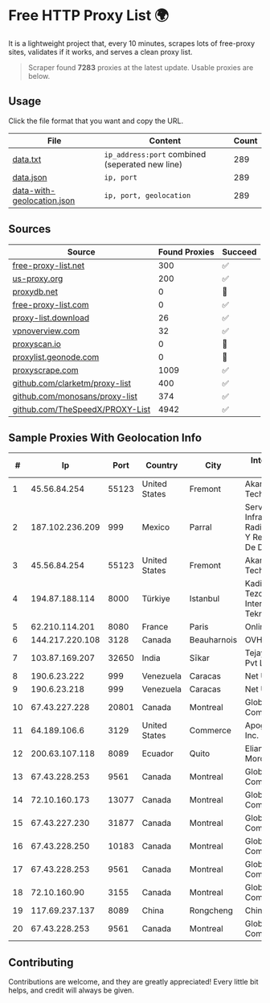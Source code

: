 
# Free HTTP Proxy List 🌍

It is a lightweight project that, every 10 minutes, scrapes lots of free-proxy sites, validates if it works, and serves a clean proxy list.


> Scraper found **7283** proxies at the latest update. Usable proxies are below.

## Usage

Click the file format that you want and copy the URL.


|File|Content|Count|
|----|-------|-----|
|[data.txt](https://raw.githubusercontent.com/themiralay/Proxy-List-World/master/data.txt)|`ip_address:port` combined (seperated new line)|289|
|[data.json](https://raw.githubusercontent.com/themiralay/Proxy-List-World/master/data.json)|`ip, port`|289|
|[data-with-geolocation.json](https://raw.githubusercontent.com/themiralay/Proxy-List-World/master/data-with-geolocation.json)|`ip, port, geolocation`|289|

## Sources

|Source|Found Proxies|Succeed|
|------|-------------|-------|
|[free-proxy-list.net](https://free-proxy-list.net)|300|✅|
|[us-proxy.org](https://www.us-proxy.org)|200|✅|
|[proxydb.net](http://proxydb.net)|0|🚫|
|[free-proxy-list.com](https://free-proxy-list.com/?page=&port=&type%5B%5D=http&type%5B%5D=https&up_time=0&search=Search)|0|✅|
|[proxy-list.download](https://www.proxy-list.download/HTTP)|26|✅|
|[vpnoverview.com](https://vpnoverview.com/privacy/anonymous-browsing/free-proxy-servers)|32|✅|
|[proxyscan.io](https://www.proxyscan.io)|0|🚫|
|[proxylist.geonode.com](https://proxylist.geonode.com/api/proxy-list?limit=300&page=1&sort_by=lastChecked&sort_type=desc&protocols=http,https)|0|🚫|
|[proxyscrape.com](https://api.proxyscrape.com/v2/?request=displayproxies&protocol=http&timeout=10000&country=all&ssl=all&anonymity=all)|1009|✅|
|[github.com/clarketm/proxy-list](https://raw.githubusercontent.com/clarketm/proxy-list/master/proxy-list-raw.txt)|400|✅|
|[github.com/monosans/proxy-list](https://raw.githubusercontent.com/monosans/proxy-list/main/proxies/http.txt)|374|✅|
|[github.com/TheSpeedX/PROXY-List](https://raw.githubusercontent.com/TheSpeedX/PROXY-List/master/http.txt)|4942|✅|


## Sample Proxies With Geolocation Info

|#|Ip|Port|Country|City|Internet Service Provider|
|-|--|----|-------|----|-------------------------|
|1|45.56.84.254|55123|United States|Fremont|Akamai Technologies, Inc.|
|2|187.102.236.209|999|Mexico|Parral|Servicios De Infraestructura De Radiocomunicacion Y Redes Privadas De Datos Hype|
|3|45.56.84.254|55123|United States|Fremont|Akamai Technologies, Inc.|
|4|194.87.188.114|8000|Türkiye|Istanbul|Kadir Huseyin Tezcan Nosspeed Internet Teknolojileri|
|5|62.210.114.201|8080|France|Paris|Online SAS|
|6|144.217.220.108|3128|Canada|Beauharnois|OVH Hosting|
|7|103.87.169.207|32650|India|Sīkar|Tejays Industries Pvt Ltd|
|8|190.6.23.222|999|Venezuela|Caracas|Net Uno|
|9|190.6.23.218|999|Venezuela|Caracas|Net Uno|
|10|67.43.227.228|20801|Canada|Montreal|GloboTech Communications|
|11|64.189.106.6|3129|United States|Commerce|Apogee Telecom Inc.|
|12|200.63.107.118|8089|Ecuador|Quito|Eliana Vanessa Morocho Oña|
|13|67.43.228.253|9561|Canada|Montreal|GloboTech Communications|
|14|72.10.160.173|13077|Canada|Montreal|GloboTech Communications|
|15|67.43.227.230|31877|Canada|Montreal|GloboTech Communications|
|16|67.43.228.250|10183|Canada|Montreal|GloboTech Communications|
|17|67.43.228.253|9561|Canada|Montreal|GloboTech Communications|
|18|72.10.160.90|3155|Canada|Montreal|GloboTech Communications|
|19|117.69.237.137|8089|China|Rongcheng|Chinanet|
|20|67.43.228.253|9561|Canada|Montreal|GloboTech Communications|



## Contributing

Contributions are welcome, and they are greatly appreciated! Every
little bit helps, and credit will always be given.


